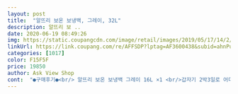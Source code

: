 ```yaml
---
layout: post 
title:  "알뜨리 보온 보냉백, 그레이, 32L" 
description: 알뜨리 보 ..
date: 2020-06-19 08:49:26 
img: https://static.coupangcdn.com/image/retail/images/2019/05/17/14/2/a76a6819-7daf-4f91-909b-2da629f111bd.jpg 
linkUrl: https://link.coupang.com/re/AFFSDP?lptag=AF3600438&subid=ahnPublicAsk&pageKey=223141362&itemId=700559645&vendorItemId=4787872107&traceid=V0-113-4d1160c72ab0847d 
categories: [1017] 
color: F15F5F 
price: 19850 
author: Ask View Shop 
cont:  "●구매후기●<br/> 알뜨리 보온 보냉백 그레이 16L ×1 <br/>갑자기 2박3일로 어디를 가야 되서 급하게 구매 했습니다<br/>무게는 가벼운데 지퍼가 약간 위로 향해 있어서 닫을때<br/>실제 크기를 모르니 16L 이면 어느정도 클줄 알았는데…<br/>알뜨리 보냉백얼린 생수통 2개를 맨밑에 깔고 그위에<br/> 그야말로 초초 대만족입니다!!!<br/> 드디어 배송된 것을 과감히 끈과 뚜껑덮개부분을 가위로 잘라내고 정수기에 씌워보니! 정말 스스로 칭찬하고 싶을 만큼 딱 맞게 씌워지네요^^ 와우! 대박!<br/> 브리타정수기 설치장소가 개수대바로 옆이어야 물공급이 편하고 사용하기도 좋은데 볕이 잘 드는 창가쪽이라 녹조나 세균번식 등이 고민되어 볕가림막으로 천도 써보고 렌지덮개로도 싸두고 하다가 보냉가방으로 하면 좋겠다싶어서 사이즈를 재보니 가로 31  세로 21  깊이 22의 브리타정수기 사이즈에 딱 맞을 것 같아서 아니면 반품하겠다는 맘으로 주문!<br/> 브리타정수기 플로 8.<br/>2리터 대용량 커버로 쓰려고 주문했어요<br/> 여름엔 정수기에 큰 얼음 넣어두고 씌워놓으면 보냉효과로 찬물을 마시는 것도 가능하겠어요! 맨날 뭘 그렇게 씌우지 못해 안달하냐고 하던 남편마저 기가 막힌 케이스를 찾았다고 저보고 대단하다네요<br/> 제조사분들은 보냉가방을 엉뚱한 용도로 쓰는 제가 더 기가막힐 수 있지만 아마 브리타정수기 수도꼭지형 8.<br/>2리터 쓰시는 분들은 제 이 기쁨을 잘 아실 껄요!<br/>깔끔이쁩니다.<br/><br/>내일필요해서 구매했는데<br/>눕혀 놓으니 크기가 아주 딱 맞네요.<br/><br/>생각보다 작네요…맨 밑에 얼린 생수병 2L 짜리 2개를<br/>신선하게 잘 보관이 되어 있어서 만족 했습니다<br/>여러가지 음식을 넣고 중간에 한번도 안열어보고 12시간<br/>좀 불편합니다.<br/><br/>크기가 작으니 많이 들어가지 않구요<br/>평상시에도 나들이용으로 좋을듯 합니다<br/>후쯤 열어보니 얼린생수는 5/1 정도 녹고  음식도 아주<br/>" 
---
```

